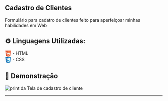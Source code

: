 ##  Cadastro de Clientes
 
 Formulário para cadatro de clientes feito para aperfeiçoar minhas habilidades em Web
 
## ⚙ Linguagens Utilizadas:

<img align="center" alt="HTML" height="20" width="20" src="https://raw.githubusercontent.com/devicons/devicon/master/icons/html5/html5-original.svg"> - HTML <br>
<img align="center" alt="CSS" height="20" width="20" src="https://raw.githubusercontent.com/devicons/devicon/master/icons/css3/css3-original.svg"> - CSS <br>

## 📸 Demonstração

<p float="left">
<img src="https://cdn.discordapp.com/attachments/879870124813856819/902678119696195644/unknown.png" alt="print da Tela de cadastro de cliente"/>
</p>
<hr>
